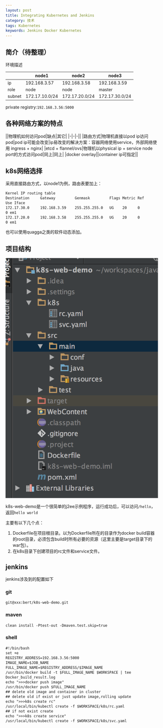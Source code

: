 ```yaml
---
layout: post
title: Integrating Kubernetes and Jenkins
category: 技术
tags: Kubernetes
keywords: Jenkins Docker Kubernetes
---
```


## 简介（待整理）

环境描述

||node1|node2|node3|
|---|---|---|---|
|ip|192.168.3.57|192.168.3.58|192.168.3.59|
|role|node|node|master|
|subnet|172.17.10.0/24|172.17.20.0/24|172.17.30.0/24|

private registry:`192.168.3.56:5000`



## 各种网络方案的特点

||物理机如何访问pod|缺点|其它|
|-|-|-||
|路由方式|物理机直接以pod ip访问pod|pod ip可能会改变|ip易改变的解决方案：容器网络使用service，外部网络使用 ingress + nginx|
|etcd + flannel/ovs|物理机以physical ip + service node port的方式访问pod|同上|同上|
|docker overlay||container ip可指定||

## k8s网络选择

采用直接路由方式，以node1为例，路由表要加上：

    Kernel IP routing table
    Destination     Gateway         Genmask         Flags Metric Ref    Use Iface
    172.17.30.0     192.168.3.59    255.255.255.0   UG    20     0        0 em1
    172.17.20.0     192.168.3.58    255.255.255.0   UG    20     0        0 em1

也可以使用quagga之类的软件动态添加。

## 项目结构


![kubernetes_demo_project_structure.png](/public/upload/kubernetes/kubernetes_demo_project_structure.png)

k8s-web-demo是一个很简单的j2ee示例程序，运行成功后，可以访问`/hello`，返回`hello world`

主要有以下几个点：

1. Dockerfile在项目根目录。以为Dockerfile所在的目录作为docker build容器的root目录，必须包含build时所有必要的资源（这里主要是target目录下的war包）。
2. 在k8s目录下创建项目的rc文件和service文件。

## jenkins

jenkins涉及到的配置如下

### git
	
    git@xxx:bert/k8s-web-demo.git
    
### maven

	clean install -Ptest-out -Dmaven.test.skip=true 
    
### shell

	#!/bin/bash
	set +e
    REGISTRY_ADDRESS=192.168.3.56:5000
    IMAGE_NAME=$JOB_NAME
    FULL_IMAGE_NAME=$REGISTRY_ADDRESS/$IMAGE_NAME
    /usr/bin/docker build -t $FULL_IMAGE_NAME $WORKSPACE | tee Docker_build_result.log
    echo ">>>docker push image"
    /usr/bin/docker push $FULL_IMAGE_NAME 
    ## delete old image and container in cluster
    ## delete old if exist or just update image,rolling update
    echo ">>>k8s create rc"
    /usr/local/bin/kubectl create -f $WORKSPACE/k8s/rc.yaml
    ## if not exist create
    echo ">>>k8s create service"
    /usr/local/bin/kubectl create -f $WORKSPACE/k8s/svc.yaml


